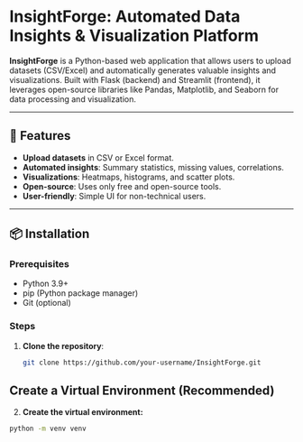 # InsightForge: Automated Data Insights & Visualization Platform



**InsightForge** is a Python-based web application that allows users to upload datasets (CSV/Excel) and automatically generates valuable insights and visualizations. Built with Flask (backend) and Streamlit (frontend), it leverages open-source libraries like Pandas, Matplotlib, and Seaborn for data processing and visualization.

---

## 🚀 Features
- **Upload datasets** in CSV or Excel format.
- **Automated insights**: Summary statistics, missing values, correlations.
- **Visualizations**: Heatmaps, histograms, and scatter plots.
- **Open-source**: Uses only free and open-source tools.
- **User-friendly**: Simple UI for non-technical users.

---

## 📦 Installation

### Prerequisites
- Python 3.9+
- pip (Python package manager)
- Git (optional)

### Steps
1. **Clone the repository**:
   ```bash
   git clone https://github.com/your-username/InsightForge.git
## Create a Virtual Environment (Recommended)

2. **Create the virtual environment:**
```bash
python -m venv venv 




